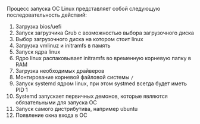 
Процесс запуска OC Linux представляет собой следующую последовательность действий:

1. Загрузка bios/uefi
2. Запуск загрузчика Grub с возможностью выбора загрузочного диска
3. Выбор загрузочного диска на котором стоит linux
4. Загрузка vmlinuz и initramfs в память
5. Запуск ядра linux
6. Ядро linux распаковывает initramfs во временную корневую папку в RAM
7. Загрузка необходимых драйверов
8. Монтирование корневой файловой системы `/`
9. Запуск systemd   ядром linux, при этом systmed всегда будет иметь PID 1
10. Systemd запускает первичных демонов, которые являются обязательными для запуска OC
11. Запуск самого дистрибутива, например ubuntu
12. Появление окна входа в OC